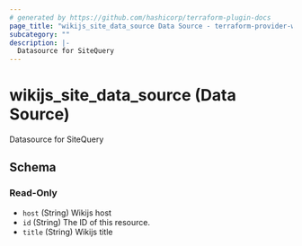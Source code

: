 ```yaml
---
# generated by https://github.com/hashicorp/terraform-plugin-docs
page_title: "wikijs_site_data_source Data Source - terraform-provider-wikijs"
subcategory: ""
description: |-
  Datasource for SiteQuery
---
```


# wikijs_site_data_source (Data Source)

Datasource for SiteQuery



<!-- schema generated by tfplugindocs -->
## Schema

### Read-Only

- `host` (String) Wikijs host
- `id` (String) The ID of this resource.
- `title` (String) Wikijs title


